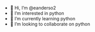 - 👋 Hi, I’m @eanderso2
- 👀 I’m interested in python 
- 🌱 I’m currently learning python 
- 💞️ I’m looking to collaborate on python 

<!---
eanderso2/eanderso2 is a ✨ special ✨ repository because its `README.md` (this file) appears on your GitHub profile.
You can click the Preview link to take a look at your changes.
--->
